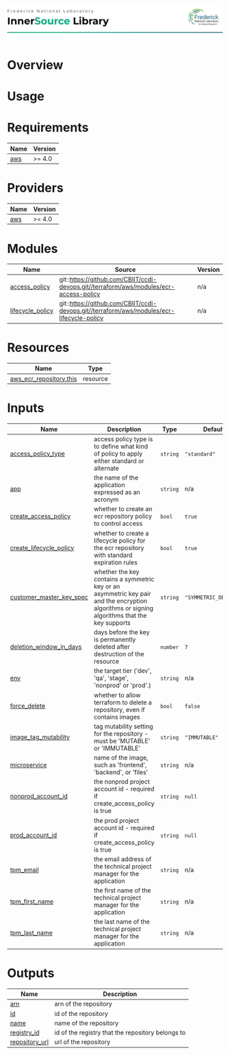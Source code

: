 ![Frederick National Laboratory](./assets/fnl.svg)

# Overview 

# Usage 

<!-- BEGIN_TF_DOCS -->
# Requirements

| Name | Version |
|------|---------|
| <a name="requirement_aws"></a> [aws](#requirement\_aws) | >= 4.0 |

# Providers

| Name | Version |
|------|---------|
| <a name="provider_aws"></a> [aws](#provider\_aws) | >= 4.0 |

# Modules

| Name | Source | Version |
|------|--------|---------|
| <a name="module_access_policy"></a> [access\_policy](#module\_access\_policy) | git::https://github.com/CBIIT/ccdi-devops.git//terraform/aws/modules/ecr-access-policy | n/a |
| <a name="module_lifecycle_policy"></a> [lifecycle\_policy](#module\_lifecycle\_policy) | git::https://github.com/CBIIT/ccdi-devops.git//terraform/aws/modules/ecr-lifecycle-policy | n/a |

# Resources

| Name | Type |
|------|------|
| [aws_ecr_repository.this](https://registry.terraform.io/providers/hashicorp/aws/latest/docs/resources/ecr_repository) | resource |

# Inputs

| Name | Description | Type | Default | Required |
|------|-------------|------|---------|:--------:|
| <a name="input_access_policy_type"></a> [access\_policy\_type](#input\_access\_policy\_type) | access policy type is to define what kind of policy to apply either standard or alternate | `string` | `"standard"` | no |
| <a name="input_app"></a> [app](#input\_app) | the name of the application expressed as an acronym | `string` | n/a | yes |
| <a name="input_create_access_policy"></a> [create\_access\_policy](#input\_create\_access\_policy) | whether to create an ecr repository policy to control access | `bool` | `true` | no |
| <a name="input_create_lifecycle_policy"></a> [create\_lifecycle\_policy](#input\_create\_lifecycle\_policy) | whether to create a lifecycle policy for the ecr repository with standard expiration rules | `bool` | `true` | no |
| <a name="input_customer_master_key_spec"></a> [customer\_master\_key\_spec](#input\_customer\_master\_key\_spec) | whether the key contains a symmetric key or an asymmetric key pair and the encryption algorithms or signing algorithms that the key supports | `string` | `"SYMMETRIC_DEFAULT"` | no |
| <a name="input_deletion_window_in_days"></a> [deletion\_window\_in\_days](#input\_deletion\_window\_in\_days) | days before the key is permanently deleted after destruction of the resource | `number` | `7` | no |
| <a name="input_env"></a> [env](#input\_env) | the target tier ('dev', 'qa', 'stage', 'nonprod' or 'prod'.) | `string` | n/a | yes |
| <a name="input_force_delete"></a> [force\_delete](#input\_force\_delete) | whether to allow terraform to delete a repository, even if contains images | `bool` | `false` | no |
| <a name="input_image_tag_mutability"></a> [image\_tag\_mutability](#input\_image\_tag\_mutability) | tag mutability setting for the repository - must be 'MUTABLE' or 'IMMUTABLE' | `string` | `"IMMUTABLE"` | no |
| <a name="input_microservice"></a> [microservice](#input\_microservice) | name of the image, such as 'frontend', 'backend', or 'files' | `string` | n/a | yes |
| <a name="input_nonprod_account_id"></a> [nonprod\_account\_id](#input\_nonprod\_account\_id) | the nonprod project account id - required if create\_access\_policy is true | `string` | `null` | no |
| <a name="input_prod_account_id"></a> [prod\_account\_id](#input\_prod\_account\_id) | the prod project account id - required if create\_access\_policy is true | `string` | `null` | no |
| <a name="input_tpm_email"></a> [tpm\_email](#input\_tpm\_email) | the email address of the technical project manager for the application | `string` | n/a | yes |
| <a name="input_tpm_first_name"></a> [tpm\_first\_name](#input\_tpm\_first\_name) | the first name of the technical project manager for the application | `string` | n/a | yes |
| <a name="input_tpm_last_name"></a> [tpm\_last\_name](#input\_tpm\_last\_name) | the last name of the technical project manager for the application | `string` | n/a | yes |

# Outputs

| Name | Description |
|------|-------------|
| <a name="output_arn"></a> [arn](#output\_arn) | arn of the repository |
| <a name="output_id"></a> [id](#output\_id) | id of the repository |
| <a name="output_name"></a> [name](#output\_name) | name of the repository |
| <a name="output_registry_id"></a> [registry\_id](#output\_registry\_id) | id of the registry that the repository belongs to |
| <a name="output_repository_url"></a> [repository\_url](#output\_repository\_url) | url of the repository |
<!-- END_TF_DOCS -->
